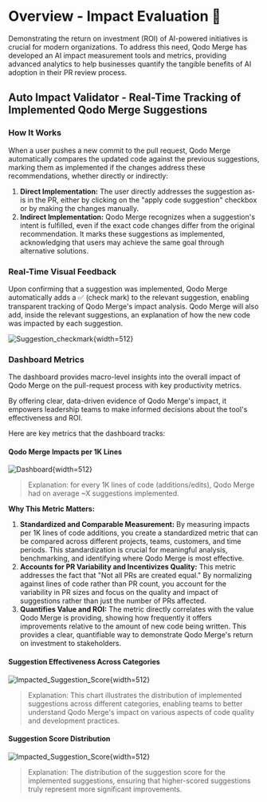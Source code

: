 # Overview - Impact Evaluation 💎

Demonstrating the return on investment (ROI) of AI-powered initiatives is crucial for modern organizations.
To address this need, Qodo Merge has developed an AI impact measurement tools and metrics, providing advanced analytics to help businesses quantify the tangible benefits of AI adoption in their PR review process.

## Auto Impact Validator - Real-Time Tracking of Implemented Qodo Merge Suggestions

### How It Works

When a user pushes a new commit to the pull request, Qodo Merge automatically compares the updated code against the previous suggestions, marking them as implemented if the changes address these recommendations, whether directly or indirectly:

1. **Direct Implementation:** The user directly addresses the suggestion as-is in the PR, either by clicking on the "apply code suggestion" checkbox or by making the changes manually.
2. **Indirect Implementation:** Qodo Merge recognizes when a suggestion's intent is fulfilled, even if the exact code changes differ from the original recommendation. It marks these suggestions as implemented, acknowledging that users may achieve the same goal through alternative solutions.

### Real-Time Visual Feedback

Upon confirming that a suggestion was implemented, Qodo Merge automatically adds a ✅ (check mark) to the relevant suggestion, enabling transparent tracking of Qodo Merge's impact analysis.
Qodo Merge will also add, inside the relevant suggestions, an explanation of how the new code was impacted by each suggestion.

![Suggestion_checkmark](https://codium.ai/images/pr_agent/auto_suggestion_checkmark.png){width=512}

### Dashboard Metrics

The dashboard provides macro-level insights into the overall impact of Qodo Merge on the pull-request process with key productivity metrics.

By offering clear, data-driven evidence of Qodo Merge's impact, it empowers leadership teams to make informed decisions about the tool's effectiveness and ROI.

Here are key metrics that the dashboard tracks:

#### Qodo Merge Impacts per 1K Lines

![Dashboard](https://codium.ai/images/pr_agent/impacts_per_1k_llines.png){width=512}
> Explanation: for every 1K lines of code (additions/edits), Qodo Merge had on average ~X suggestions implemented.

**Why This Metric Matters:**

1. **Standardized and Comparable Measurement:** By measuring impacts per 1K lines of code additions, you create a standardized metric that can be compared across different projects, teams, customers, and time periods. This standardization is crucial for meaningful analysis, benchmarking, and identifying where Qodo Merge is most effective.
2. **Accounts for PR Variability and Incentivizes Quality:** This metric addresses the fact that "Not all PRs are created equal." By normalizing against lines of code rather than PR count, you account for the variability in PR sizes and focus on the quality and impact of suggestions rather than just the number of PRs affected.
3. **Quantifies Value and ROI:** The metric directly correlates with the value Qodo Merge is providing, showing how frequently it offers improvements relative to the amount of new code being written. This provides a clear, quantifiable way to demonstrate Qodo Merge's return on investment to stakeholders.

#### Suggestion Effectiveness Across Categories

![Impacted_Suggestion_Score](https://codium.ai/images/pr_agent/impact_by_category.png){width=512}
> Explanation: This chart illustrates the distribution of implemented suggestions across different categories, enabling teams to better understand Qodo Merge's impact on various aspects of code quality and development practices.

#### Suggestion Score Distribution

![Impacted_Suggestion_Score](https://codium.ai/images/pr_agent/impacted_score_dist.png){width=512}
> Explanation: The distribution of the suggestion score for the implemented suggestions, ensuring that higher-scored suggestions truly represent more significant improvements.
